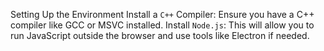 Setting Up the Environment
Install a `C++` Compiler: Ensure you have a C++ compiler like GCC or MSVC installed.
Install `Node.js`: This will allow you to run JavaScript outside the browser and use tools like Electron if needed.
